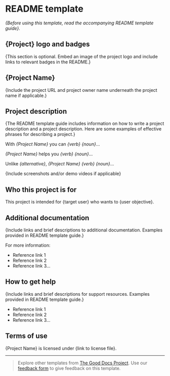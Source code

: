 # README template
*{Before using this template, read the accompanying README template guide}.*


## {Project} logo and badges
{This section is optional. Embed an image of the project logo and include links to relevant badges in the README.}


## {Project Name}
{Include the project URL and project owner name underneath the project name if applicable.}


## Project description
{The README template guide includes information on how to write a project description and a project description. Here are some examples of effective phrases for describing a project.}

With *{Project Name}* you can *{verb}* *{noun}*...

*{Project Name}* helps you *{verb}* *{noun}*...

Unlike *{alternative}*, *{Project Name}* *{verb}* *{noun}*...

{Include screenshots and/or demo videos if applicable}


## Who this project is for
This project is intended for {target user} who wants to {user objective}.


## Additional documentation
{Include links and brief descriptions to additional documentation. Examples provided in README template guide.}

For more information:
* Reference link 1
* Reference link 2
* Reference link 3...


## How to get help
{Include links and brief descriptions for support resources. Examples provided in README template guide.}
* Reference link 1
* Reference link 2
* Reference link 3...


## Terms of use
{Project Name} is licensed under {link to license file}.

---

> Explore other templates from [The Good Docs Project](https://thegooddocsproject.dev/). Use our [feedback form](https://thegooddocsproject.dev/feedback/?template=Readme) to give feedback on this template.
